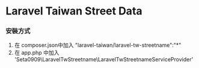Laravel Taiwan Street Data
===============

### 安裝方式
1. 在 composer.json中加入 "laravel-taiwan/laravel-tw-streetname":"*"
2. 在 app.php 中加入 'Seta0909\LaravelTwStreetname\LaravelTwStreetnameServiceProvider'
